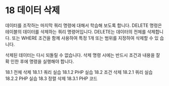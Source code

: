 # 18 데이터 삭제 
데이터를 조작하는 마지막 쿼리 명령에 대해서 학습해 보도록 합니다. 
DELETE 명령은 테이블의 데이터를 삭제하는 쿼리 명령어입니다. 
DELETE는 데이터의 전체를 삭제합니다. 
또는 WHERE 조건을 함께 사용하여 특정 1개 또는 범위를 지정하여 삭제할 수 있 습니다.  

삭제된 데이터는 다시 되돌릴 수 없습니다. 
삭제 명령 시에는 반드시 조건과 내용을 잘 확 인한 후에 명령을 실행해야 합니다. 

18.1 전체 삭제
18.1.1 쿼리 실습 
18.1.2 PHP 실습 
18.2 조건 삭제
18.2.1 쿼리 실습
18.2.2 PHP 실습
18.3 정렬 삭제
18.3.1 PHP 코드